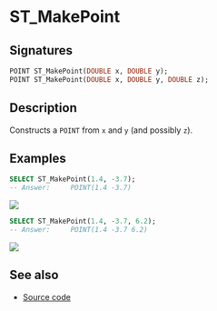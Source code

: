 # ST_MakePoint

## Signatures

```sql
POINT ST_MakePoint(DOUBLE x, DOUBLE y);
POINT ST_MakePoint(DOUBLE x, DOUBLE y, DOUBLE z);
```

## Description

Constructs a `POINT` from `x` and `y` (and possibly `z`).

## Examples

```sql
SELECT ST_MakePoint(1.4, -3.7);
-- Answer:     POINT(1.4 -3.7)
```

<img class="displayed" src="../ST_MakePoint_1.png"/>

```sql
SELECT ST_MakePoint(1.4, -3.7, 6.2);
-- Answer:     POINT(1.4 -3.7 6.2)
```

<img class="displayed" src="../ST_MakePoint_2.png"/>

## See also

* <a href="https://github.com/orbisgis/h2gis/blob/master/h2gis-functions/src/main/java/org/h2gis/functions/spatial/create/ST_MakePoint.java" target="_blank">Source code</a>
